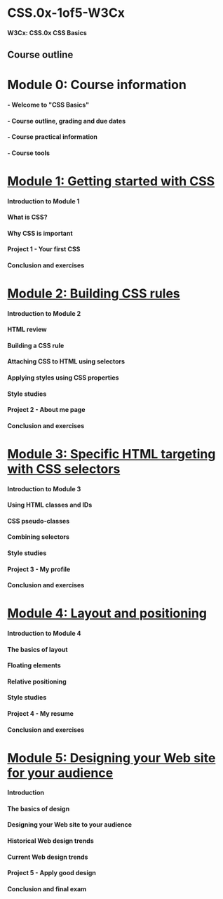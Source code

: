 # CSS.0x-1of5-W3Cx
#### W3Cx: CSS.0x CSS Basics

## Course outline

# Module 0: Course information

#### - Welcome to "CSS Basics"
#### - Course outline, grading and due dates
#### - Course practical information
#### - Course tools

# [Module 1: Getting started with CSS](https://github.com/bbauska/CSS.0x-W3Cx/blob/master/module1/module1.md)

#### Introduction to Module 1
#### What is CSS?
#### Why CSS is important
#### Project 1 - Your first CSS
#### Conclusion and exercises

# [Module 2: Building CSS rules](https://github.com/bbauska/CSS.0x-W3Cx/blob/master/module2/module2.md)

#### Introduction to Module 2
#### HTML review
#### Building a CSS rule
#### Attaching CSS to HTML using selectors
#### Applying styles using CSS properties
#### Style studies
#### Project 2 - About me page
#### Conclusion and exercises

# [Module 3: Specific HTML targeting with CSS selectors](https://github.com/bbauska/CSS.0x-W3Cx/blob/master/module3/module3.md)

#### Introduction to Module 3
#### Using HTML classes and IDs
#### CSS pseudo-classes
#### Combining selectors
#### Style studies
#### Project 3 - My profile
#### Conclusion and exercises

# [Module 4: Layout and positioning](https://github.com/bbauska/CSS.0x-W3Cx/blob/master/module4/module4.md)

#### Introduction to Module 4
#### The basics of layout
#### Floating elements
#### Relative positioning
#### Style studies
#### Project 4 - My resume
#### Conclusion and exercises

# [Module 5: Designing your Web site for your audience](https://github.com/bbauska/CSS.0x-W3Cx/blob/master/module5/module5.md)
 
#### Introduction
#### The basics of design
#### Designing your Web site to your audience
#### Historical Web design trends
#### Current Web design trends
#### Project 5 - Apply good design
#### Conclusion and final exam
